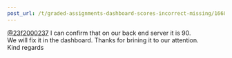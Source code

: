 ```yaml
---
post_url: /t/graded-assignments-dashboard-scores-incorrect-missing/166816/58
---
```

[@23f2000237](/u/23f2000237) I can confirm that on our back end server it is 90.  
We will fix it in the dashboard. Thanks for brining it to our attention.  
Kind regards